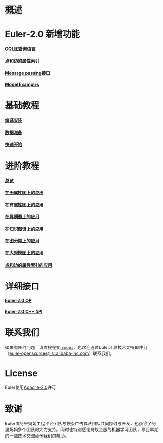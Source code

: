 # [概述](https://github.com/alibaba/euler/wiki/Euler-2.0-%E6%A6%82%E8%BF%B0)

# Euler-2.0 新增功能

#### [GQL图查询语言](https://github.com/alibaba/euler/wiki/Euler-2.0-GQL%E6%9F%A5%E8%AF%A2%E6%8E%A5%E5%8F%A3)
#### [点和边的属性索引](https://github.com/alibaba/euler/wiki/Euler-2.0-%E7%82%B9%E5%92%8C%E8%BE%B9%E7%9A%84%E5%B1%9E%E6%80%A7%E7%B4%A2%E5%BC%95)
#### [Message passing接口](https://github.com/alibaba/euler/wiki/Euler-2.0-Message-Passing%E6%8E%A5%E5%8F%A3)
#### [Model Examples](https://github.com/alibaba/euler/wiki/Euler-2.0-Model-Examples)

# 基础教程

#### [编译安装](https://github.com/alibaba/euler/wiki/Euler-2.0-%E7%BC%96%E8%AF%91%E5%AE%89%E8%A3%85)
#### [数据准备](https://github.com/alibaba/euler/wiki/Euler-2.0-%E6%95%B0%E6%8D%AE%E5%87%86%E5%A4%87)
#### [快速开始](https://github.com/alibaba/euler/wiki/Euler-2.0-%E5%BF%AB%E9%80%9F%E5%BC%80%E5%A7%8B)

# 进阶教程

#### [总览](https://github.com/alibaba/euler/wiki/Euler-2.0-%E8%BF%9B%E9%98%B6%E6%95%99%E7%A8%8B%E6%80%BB%E8%A7%88)
#### [在无属性图上的应用](https://github.com/alibaba/euler/wiki/Euler-2.0-%E5%9C%A8%E6%97%A0%E5%B1%9E%E6%80%A7%E5%9B%BE%E4%B8%8A%E7%9A%84%E5%BA%94%E7%94%A8)
#### [在有属性图上的应用](https://github.com/alibaba/euler/wiki/Euler-2.0-%E5%9C%A8%E6%9C%89%E5%B1%9E%E6%80%A7%E5%9B%BE%E4%B8%8A%E7%9A%84%E5%BA%94%E7%94%A8)
#### [在异质图上的应用](https://github.com/alibaba/euler/wiki/Euler-2.0-%E5%9C%A8%E5%BC%82%E8%B4%A8%E5%9B%BE%E4%B8%8A%E7%9A%84%E5%BA%94%E7%94%A8)
#### [在知识图谱上的应用](https://github.com/alibaba/euler/wiki/Euler-2.0-%E5%9C%A8%E7%9F%A5%E8%AF%86%E5%9B%BE%E8%B0%B1%E4%B8%8A%E7%9A%84%E5%BA%94%E7%94%A8)
#### [在图分类上的应用](https://github.com/alibaba/euler/wiki/Euler-2.0-%E5%9C%A8%E5%9B%BE%E5%88%86%E7%B1%BB%E4%B8%8A%E7%9A%84%E5%BA%94%E7%94%A8)
#### [在大规模图上的应用](https://github.com/alibaba/euler/wiki/Euler-2.0-%E5%9C%A8%E5%A4%A7%E8%A7%84%E6%A8%A1%E5%9B%BE%E4%B8%8A%E7%9A%84%E5%BA%94%E7%94%A8)
#### [点和边的属性索引的应用](https://github.com/alibaba/euler/wiki/Euler-2.0-%E7%82%B9%E5%92%8C%E8%BE%B9%E7%9A%84%E5%B1%9E%E6%80%A7%E7%B4%A2%E5%BC%95%E7%9A%84%E5%BA%94%E7%94%A8)

# 详细接口

#### [Euler-2.0 OP](https://github.com/alibaba/euler/wiki/Euler-2.0-Euler-OP%E6%8E%A5%E5%8F%A3)
#### [Euler-2.0 C++ API](https://github.com/alibaba/euler/wiki/Euler-2.0-cpp%E6%8E%A5%E5%8F%A3)

# 联系我们
如果有任何问题，请直接提交[issues](https://github.com/alibaba/euler/issues)，也欢迎通过Euler开源技术支持邮件组（[euler-opensource@list.alibaba-inc.com](mailto:euler-opensource@list.alibaba-inc.com)）联系我们。

# License

Euler使用[Apache-2.0](https://github.com/alibaba/euler/blob/master/LICENSE)许可

# 致谢

Euler由阿里妈妈工程平台团队与搜索广告算法团队共同探讨与开发，也获得了阿里妈妈多个团队的大力支持。同时也特别感谢蚂蚁金服的机器学习团队，项目早期的一些技术交流给予我们的帮助。
